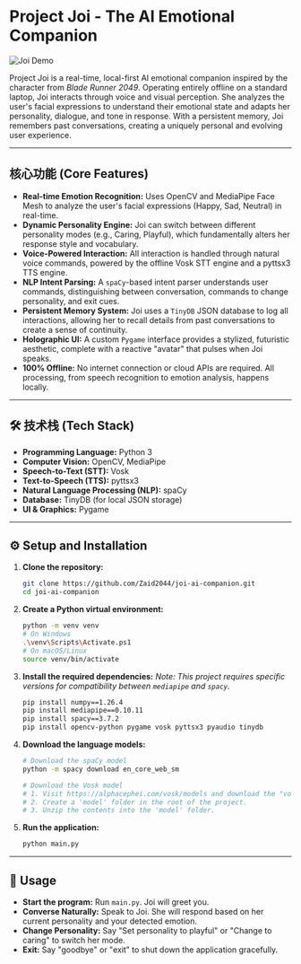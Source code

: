 # Project Joi - The AI Emotional Companion

![Joi Demo](link_to_your_demo_gif_or_screenshot.png)

Project Joi is a real-time, local-first AI emotional companion inspired by the character from *Blade Runner 2049*. Operating entirely offline on a standard laptop, Joi interacts through voice and visual perception. She analyzes the user's facial expressions to understand their emotional state and adapts her personality, dialogue, and tone in response. With a persistent memory, Joi remembers past conversations, creating a uniquely personal and evolving user experience.

---

## 核心功能 (Core Features)

*   **Real-time Emotion Recognition:** Uses OpenCV and MediaPipe Face Mesh to analyze the user's facial expressions (Happy, Sad, Neutral) in real-time.
*   **Dynamic Personality Engine:** Joi can switch between different personality modes (e.g., Caring, Playful), which fundamentally alters her response style and vocabulary.
*   **Voice-Powered Interaction:** All interaction is handled through natural voice commands, powered by the offline Vosk STT engine and a pyttsx3 TTS engine.
*   **NLP Intent Parsing:** A `spaCy`-based intent parser understands user commands, distinguishing between conversation, commands to change personality, and exit cues.
*   **Persistent Memory System:** Joi uses a `TinyDB` JSON database to log all interactions, allowing her to recall details from past conversations to create a sense of continuity.
*   **Holographic UI:** A custom `Pygame` interface provides a stylized, futuristic aesthetic, complete with a reactive "avatar" that pulses when Joi speaks.
*   **100% Offline:** No internet connection or cloud APIs are required. All processing, from speech recognition to emotion analysis, happens locally.

---

## 🛠️ 技术栈 (Tech Stack)

*   **Programming Language:** Python 3
*   **Computer Vision:** OpenCV, MediaPipe
*   **Speech-to-Text (STT):** Vosk
*   **Text-to-Speech (TTS):** pyttsx3
*   **Natural Language Processing (NLP):** spaCy
*   **Database:** TinyDB (for local JSON storage)
*   **UI & Graphics:** Pygame

---

## ⚙️ Setup and Installation

1.  **Clone the repository:**
    ```bash
    git clone https://github.com/Zaid2044/joi-ai-companion.git
    cd joi-ai-companion
    ```

2.  **Create a Python virtual environment:**
    ```bash
    python -m venv venv
    # On Windows
    .\venv\Scripts\Activate.ps1
    # On macOS/Linux
    source venv/bin/activate
    ```

3.  **Install the required dependencies:**
    *Note: This project requires specific versions for compatibility between `mediapipe` and `spacy`.*
    ```bash
    pip install numpy==1.26.4
    pip install mediapipe==0.10.11
    pip install spacy==3.7.2
    pip install opencv-python pygame vosk pyttsx3 pyaudio tinydb
    ```

4.  **Download the language models:**
    ```bash
    # Download the spaCy model
    python -m spacy download en_core_web_sm

    # Download the Vosk model
    # 1. Visit https://alphacephei.com/vosk/models and download the "vosk-model-small-en-us-0.15" model.
    # 2. Create a 'model' folder in the root of the project.
    # 3. Unzip the contents into the 'model' folder.
    ```

5.  **Run the application:**
    ```bash
    python main.py
    ```

---

## 🎤 Usage

*   **Start the program:** Run `main.py`. Joi will greet you.
*   **Converse Naturally:** Speak to Joi. She will respond based on her current personality and your detected emotion.
*   **Change Personality:** Say "Set personality to playful" or "Change to caring" to switch her mode.
*   **Exit:** Say "goodbye" or "exit" to shut down the application gracefully.